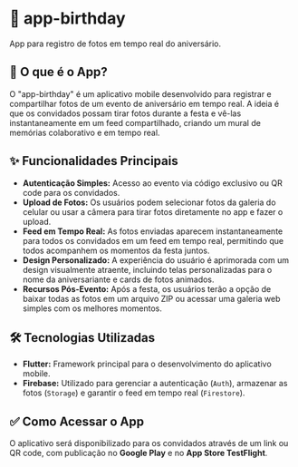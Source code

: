 # 🎂 app-birthday

App para registro de fotos em tempo real do aniversário.

## 📍 O que é o App?

O "app-birthday" é um aplicativo mobile desenvolvido para registrar e compartilhar fotos de um evento de aniversário em tempo real. A ideia é que os convidados possam tirar fotos durante a festa e vê-las instantaneamente em um feed compartilhado, criando um mural de memórias colaborativo e em tempo real.

## ✨ Funcionalidades Principais

- **Autenticação Simples:** Acesso ao evento via código exclusivo ou QR code para os convidados.
- **Upload de Fotos:** Os usuários podem selecionar fotos da galeria do celular ou usar a câmera para tirar fotos diretamente no app e fazer o upload.
- **Feed em Tempo Real:** As fotos enviadas aparecem instantaneamente para todos os convidados em um feed em tempo real, permitindo que todos acompanhem os momentos da festa juntos.
- **Design Personalizado:** A experiência do usuário é aprimorada com um design visualmente atraente, incluindo telas personalizadas para o nome da aniversariante e cards de fotos animados.
- **Recursos Pós-Evento:** Após a festa, os usuários terão a opção de baixar todas as fotos em um arquivo ZIP ou acessar uma galeria web simples com os melhores momentos.

## 🛠️ Tecnologias Utilizadas

- **Flutter:** Framework principal para o desenvolvimento do aplicativo mobile.
- **Firebase:** Utilizado para gerenciar a autenticação (`Auth`), armazenar as fotos (`Storage`) e garantir o feed em tempo real (`Firestore`).

## ✅ Como Acessar o App

O aplicativo será disponibilizado para os convidados através de um link ou QR code, com publicação no **Google Play** e no **App Store TestFlight**.

